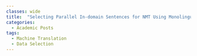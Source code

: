```yaml
---
classes: wide
title:  "Selecting Parallel In-domain Sentences for NMT Using Monolingual Texts"
categories:
  - Academic Posts
tags:
  - Machine Translation
  - Data Selection
---
```

